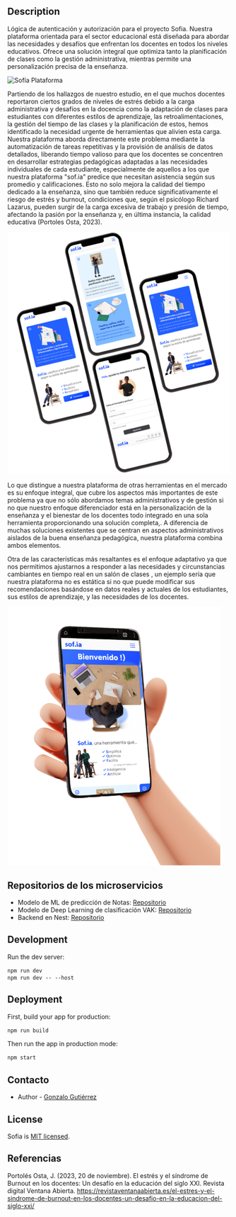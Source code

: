 ## Description

Lógica de autenticación y autorización para el proyecto Sofia.
Nuestra plataforma orientada para el sector educacional está diseñada para abordar las necesidades y desafíos que enfrentan los docentes en todos los niveles educativos. Ofrece una solución integral que optimiza tanto la planificación de clases como la gestión administrativa, mientras permite una personalización precisa de la enseñanza.

![Sofía Plataforma](./public/readme/SofíaBanner.png)

Partiendo de los hallazgos de nuestro estudio, en el que muchos docentes reportaron ciertos grados de niveles de estrés debido a la carga administrativa y desafíos en la docencia como la adaptación de clases para estudiantes con diferentes estilos de aprendizaje, las retroalimentaciones, la gestión del tiempo de las clases y la planificación de estos, hemos identificado la necesidad urgente de herramientas que alivien esta carga. Nuestra plataforma aborda directamente este problema mediante la automatización de tareas repetitivas y la provisión de análisis de datos detallados, liberando tiempo valioso para que los docentes se concentren en desarrollar estrategias pedagógicas adaptadas a las necesidades individuales de cada estudiante, especialmente de aquellos a los que nuestra plataforma "sof.ia" predice que necesitan asistencia según sus promedio y calificaciones. Esto no solo mejora la calidad del tiempo dedicado a la enseñanza, sino que también reduce significativamente el riesgo de estrés y burnout, condiciones que, según el psicólogo Richard Lazarus, pueden surgir de la carga excesiva de trabajo y presión de tiempo, afectando la pasión por la enseñanza y, en última instancia, la calidad educativa (Portoles Osta, 2023).

![Sofía Pantallas](./public/readme/SofiaPantallas.png)

Lo que distingue a nuestra plataforma de otras herramientas en el mercado es su enfoque integral, que cubre los aspectos más importantes de este problema ya que no sólo abordamos temas administrativos y de gestión si no que nuestro enfoque diferenciador está en la personalización de la enseñanza y el bienestar de los docentes todo integrado en una sola herramienta proporcionando una solución completa,. A diferencia de muchas soluciones existentes que se centran en aspectos administrativos aislados de la buena enseñanza pedagógica, nuestra plataforma combina ambos elementos.

Otra de las características más resaltantes es el enfoque adaptativo ya que nos permitimos ajustarnos a responder a las necesidades y circunstancias cambiantes en tiempo real en un salón de clases , un ejemplo sería  que nuestra plataforma no es estática si no que puede modificar sus recomendaciones basándose en datos reales y actuales de los estudiantes, sus estilos de aprendizaje, y las necesidades de los docentes.

![Sofía](./public/readme/SofiaHand.png)

## Repositorios de los microservicios

- Modelo de ML de predicción de Notas: [Repositorio](https://github.com/Gonzagut99/ModeloSofiaPrediccionNotas)
- Modelo de Deep Learning de clasificación VAK: [Repositorio](https://github.com/Gonzagut99/VAK-Classification)
- Backend en Nest: [Repositorio](https://github.com/Gonzagut99/sofia-back)

## Development

Run the dev server:

```shellscript
npm run dev
npm run dev -- --host
```

## Deployment

First, build your app for production:

```sh
npm run build
```

Then run the app in production mode:

```sh
npm start
```

## Contacto

- Author - [Gonzalo Gutiérrez](https://gonzalogutdev.me)

## License

Sofia is [MIT licensed](LICENSE).

## Referencias

Portolés Osta, J. (2023, 20 de noviembre). El estrés y el síndrome de Burnout en los docentes: Un desafío en la educación del siglo XXI. Revista digital Ventana Abierta. https://revistaventanaabierta.es/el-estres-y-el-sindrome-de-burnout-en-los-docentes-un-desafio-en-la-educacion-del-siglo-xxi/